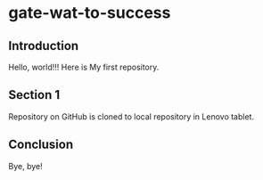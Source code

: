 # gate-wat-to-success
## Introduction

Hello, world!!!
Here is My first repository.


## Section 1


Repository on GitHub is cloned to local repository in Lenovo tablet.



## Conclusion


Bye, bye!

